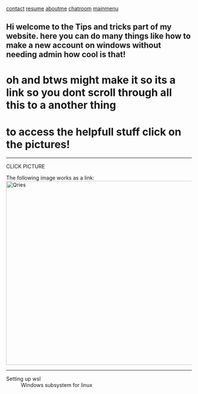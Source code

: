[contact](https://neverlivedordied.github.io/contact.github.io/index.html)   [resume](https://neverlivedordied.github.io/resume/index.html)   [aboutme](https://neverlivedordied.github.io/About-Me/index.html)   [chatroom](https://neverlivedordied.github.io/chatroom/index.html) [mainmenu](https://neverlivedordied.github.io/index.html)
## Hi welcome to the Tips and tricks part of my website.  here you can do many things like how to make a new account on windows without needing admin how cool is that!
# oh and btws might make it so its a link so you dont scroll through all this to a another thing 


# to access the helpfull stuff click on the pictures!

---


 CLICK PICTURE 
   </head>
   <body>
      The following image works as a link:<br>
      <a href="https://neverlivedordied.github.io/create-a-windows-acc-without-admin/index.html">
         <img alt="Qries" src="https://www.howtogeek.com/wp-content/uploads/2016/09/img_57ddf23b40568.png?width=1198&trim=1,1&bg-color=000&pad=1,1"
         width=550" height="500">
      </a>
   </body>
</html>


  
  ---
  
  <d1> 
  <dt>Setting up wsl</dt>
  <dd> Windows subsystem for linux</dd>
  

